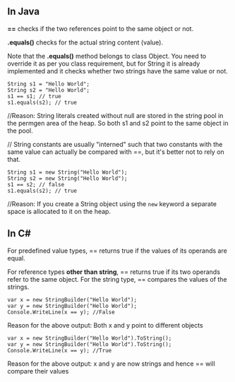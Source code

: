 ## In Java

**==** checks if the two references point to the same object or not.

**.equals()** checks for the actual string content (value).

  

Note that the **.equals()** method belongs to class Object. You need to override it as per you class requirement, but for String it is already implemented and it checks whether two strings have the same value or not.

    String s1 = "Hello World";    
    String s2 = "Hello World";    
    s1 == s1; // true    
    s1.equals(s2); // true


//Reason: String literals created without null are stored in the string pool in the permgen area of the heap. So both s1 and s2 point to the same object in the pool.

// String constants are usually "interned" such that two constants with the same value can actually be compared with ==, but it's better not to rely on that.

  

    String s1 = new String("Hello World");    
    String s2 = new String("Hello World");    
    s1 == s2; // false    
    s1.equals(s2); // true

  

//Reason: If you create a String object using the `new` keyword a separate space is allocated to it on the heap.

  

## In C#

For predefined value types, == returns true if the values of its operands are equal.

For reference types **other than string**, == returns true if its two operands refer to the same object. For the string type, == compares the values of the strings.

  

    var x = new StringBuilder("Hello World");    
    var y = new StringBuilder("Hello World");    
    Console.WriteLine(x == y); //False

  Reason for the above output: Both x and y point to different objects

    var x = new StringBuilder("Hello World").ToString();    
    var y = new StringBuilder("Hello World").ToString();
    Console.WriteLine(x == y); //True

  Reason for the above output: x and y are now strings and hence == will compare their values


